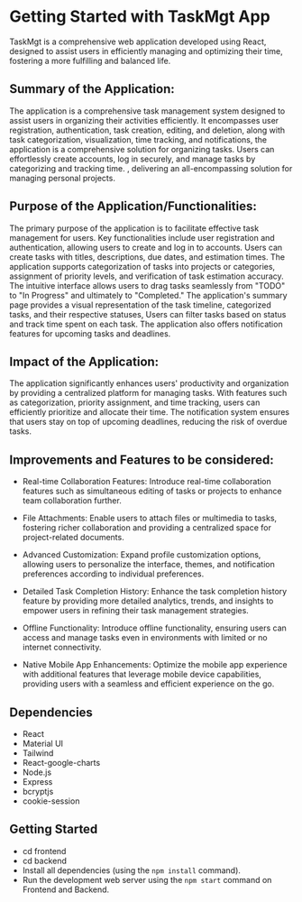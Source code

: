 # Getting Started with TaskMgt App

TaskMgt is a comprehensive web application developed using React, designed to assist users in efficiently managing and optimizing their time, fostering a more fulfilling and balanced life.

## Summary of the Application:

The application is a comprehensive task management system designed to assist users in organizing their activities efficiently. It encompasses user registration, authentication, task creation, editing, and deletion, along with task categorization, visualization, time tracking, and notifications, the application is a comprehensive solution for organizing tasks. Users can effortlessly create accounts, log in securely, and manage tasks by categorizing and tracking time. , delivering an all-encompassing solution for managing personal projects.

## Purpose of the Application/Functionalities:

The primary purpose of the application is to facilitate effective task management for users. Key functionalities include user registration and authentication, allowing users to create and log in to accounts. Users can create tasks with titles, descriptions, due dates, and estimation times. The application supports categorization of tasks into projects or categories, assignment of priority levels, and verification of task estimation accuracy.
The intuitive interface allows users to drag tasks seamlessly from "TODO" to "In Progress" and ultimately to "Completed."
The application's summary page provides a visual representation of the task timeline, categorized tasks, and their respective statuses, Users can filter tasks based on status and track time spent on each task. The application also offers notification features for upcoming tasks and deadlines.

## Impact of the Application:

The application significantly enhances users' productivity and organization by providing a centralized platform for managing tasks. With features such as categorization, priority assignment, and time tracking, users can efficiently prioritize and allocate their time. The notification system ensures that users stay on top of upcoming deadlines, reducing the risk of overdue tasks.

## Improvements and Features to be considered:

- Real-time Collaboration Features: Introduce real-time collaboration features such as simultaneous editing of tasks or projects to enhance team collaboration further.

- File Attachments: Enable users to attach files or multimedia to tasks, fostering richer collaboration and providing a centralized space for project-related documents.

- Advanced Customization: Expand profile customization options, allowing users to personalize the interface, themes, and notification preferences according to individual preferences.

- Detailed Task Completion History: Enhance the task completion history feature by providing more detailed analytics, trends, and insights to empower users in refining their task management strategies.

- Offline Functionality: Introduce offline functionality, ensuring users can access and manage tasks even in environments with limited or no internet connectivity.

- Native Mobile App Enhancements: Optimize the mobile app experience with additional features that leverage mobile device capabilities, providing users with a seamless and efficient experience on the go.

## Dependencies

- React
- Material UI
- Tailwind
- React-google-charts
- Node.js
- Express
- bcryptjs
- cookie-session

## Getting Started

- cd frontend
- cd backend
- Install all dependencies (using the `npm install` command).
- Run the development web server using the `npm start` command on Frontend and Backend.
